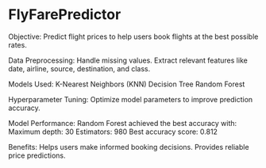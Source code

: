# FlyFarePredictor

Objective:
     Predict flight prices to help users book flights at the best possible rates.

Data Preprocessing:
     Handle missing values.
     Extract relevant features like date, airline, source, destination, and class.

Models Used:
    K-Nearest Neighbors (KNN)
    Decision Tree
    Random Forest

Hyperparameter Tuning:
    Optimize model parameters to improve prediction accuracy.

Model Performance:
    Random Forest achieved the best accuracy with:
    Maximum depth: 30
    Estimators: 980
    Best accuracy score: 0.812

Benefits:
   Helps users make informed booking decisions.
   Provides reliable price predictions.

